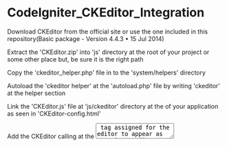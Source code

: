 CodeIgniter_CKEditor_Integration
================================

Download CKEditor from the official site or use the one included in this repository(Basic package - Version 4.4.3 • 15 Jul 2014)

Extract the 'CKEditor.zip' into 'js' directory at the root of your project or some other place but, be sure it is the right path

Copy the 'ckeditor_helper.php' file in to the 'system/helpers' directory

Autoload the 'ckeditor helper' at the 'autoload.php' file by writing 'ckeditor' at the helper section

Link the 'CKEditor.js' file at 'js/ckeditor' directory at the <head> of your application as seen in 'CKEditor-config.html'

Add the CKEditor calling at the <textarea> tag assigned for the editor to appear as seen in 'CKEditor-config.html'

